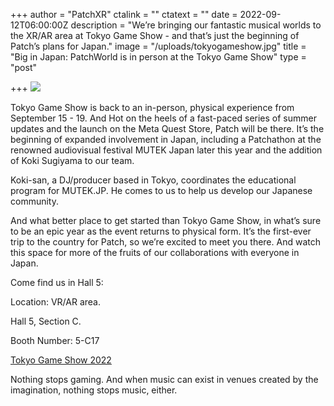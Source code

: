 +++
author = "PatchXR"
ctalink = ""
ctatext = ""
date = 2022-09-12T06:00:00Z
description = "We’re bringing our fantastic musical worlds to the XR/AR area at Tokyo Game Show - and that’s just the beginning of Patch’s plans for Japan."
image = "/uploads/tokyogameshow.jpg"
title = "Big in Japan: PatchWorld is in person at the Tokyo Game Show"
type = "post"

+++
![](/uploads/tokyogameshow.jpg)

Tokyo Game Show is back to an in-person, physical experience from September 15 - 19. And Hot on the heels of a fast-paced series of summer updates and the launch on the Meta Quest Store, Patch will be there. It’s the beginning of expanded involvement in Japan, including a Patchathon at the renowned audiovisual festival MUTEK Japan later this year and the addition of Koki Sugiyama to our team.

Koki-san, a DJ/producer based in Tokyo, coordinates the educational program for MUTEK.JP. He comes to us to help us develop our Japanese community.

And what better place to get started than Tokyo Game Show, in what’s sure to be an epic year as the event returns to physical form. It’s the first-ever trip to the country for Patch, so we’re excited to meet you there. And watch this space for more of the fruits of our collaborations with everyone in Japan.

Come find us in Hall 5:

Location: VR/AR area.

Hall 5, Section C.

Booth Number: 5-C17

[Tokyo Game Show 2022](https://tgs.nikkeibp.co.jp/tgs/2022/en/index.html)

Nothing stops gaming. And when music can exist in venues created by the imagination, nothing stops music, either.